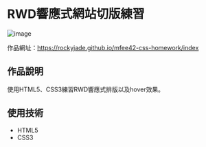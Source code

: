 # RWD響應式網站切版練習
![image](https://github.com/RockyJade/mfee42-css-homework/assets/50537438/b2a19e51-0668-4ecf-9a6d-dde461bc3eec)

作品網址：https://rockyjade.github.io/mfee42-css-homework/index
## 作品說明

使用HTML5、CSS3練習RWD響應式排版以及hover效果。

## 使用技術

- HTML5
- CSS3
